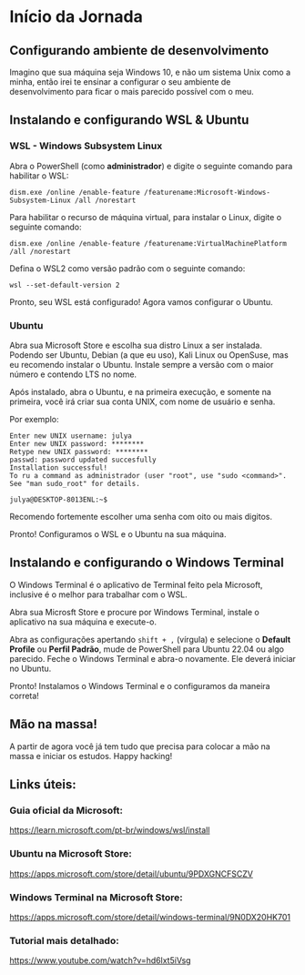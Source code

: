 # Início da Jornada

## Configurando ambiente de desenvolvimento

Imagino que sua máquina seja Windows 10, e não um sistema Unix como a minha, então irei te ensinar a configurar o seu
ambiente de desenvolvimento para ficar o mais parecido possível com o meu.

## Instalando e configurando WSL & Ubuntu

### WSL - Windows Subsystem Linux

Abra o PowerShell (como **administrador**) e digite o seguinte comando para habilitar o WSL:

```
dism.exe /online /enable-feature /featurename:Microsoft-Windows-Subsystem-Linux /all /norestart
```

Para habilitar o recurso de máquina virtual, para instalar o Linux, digite o seguinte comando:

```
dism.exe /online /enable-feature /featurename:VirtualMachinePlatform /all /norestart
```

Defina o WSL2 como versão padrão com o seguinte comando:

```
wsl --set-default-version 2
```

Pronto, seu WSL está configurado! Agora vamos configurar o Ubuntu.

### Ubuntu

Abra sua Microsoft Store e escolha sua distro Linux a ser instalada. Podendo ser Ubuntu, Debian (a que eu uso), Kali Linux
ou OpenSuse, mas eu recomendo instalar o Ubuntu. Instale sempre a versão com o maior número e contendo LTS no nome.

Após instalado, abra o Ubuntu, e na primeira execução, e somente na primeira, você irá criar sua conta UNIX, com nome de 
usuário e senha.

Por exemplo:

```
Enter new UNIX username: julya
Enter new UNIX password: ********
Retype new UNIX password: ********
passwd: password updated succesfully
Installation successful!
To ru a command as administrador (user "root", use "sudo <command>".
See "man sudo_root" for details.

julya@DESKTOP-8013ENL:~$
```

Recomendo fortemente escolher uma senha com oito ou mais digitos.

Pronto! Configuramos o WSL e o Ubuntu na sua máquina.

## Instalando e configurando o Windows Terminal

O Windows Terminal é o aplicativo de Terminal feito pela Microsoft, inclusive é o melhor para trabalhar com o WSL.

Abra sua Microsft Store e procure por Windows Terminal, instale o aplicativo na sua máquina e execute-o.

Abra as configurações apertando `shift + ,` (vírgula) e selecione o **Default Profile** ou **Perfil Padrão**, mude de
PowerShell para Ubuntu 22.04 ou algo parecido. Feche o Windows Terminal e abra-o novamente. Ele deverá iniciar no 
Ubuntu.

Pronto! Instalamos o Windows Terminal e o configuramos da maneira correta!

## Mão na massa!

A partir de agora você já tem tudo que precisa para colocar a mão na massa e iniciar os estudos. 
Happy hacking!

## Links úteis:

### Guia oficial da Microsoft:

https://learn.microsoft.com/pt-br/windows/wsl/install

### Ubuntu na Microsoft Store:

https://apps.microsoft.com/store/detail/ubuntu/9PDXGNCFSCZV

### Windows Terminal na Microsoft Store:

https://apps.microsoft.com/store/detail/windows-terminal/9N0DX20HK701

### Tutorial mais detalhado:

https://www.youtube.com/watch?v=hd6lxt5iVsg

